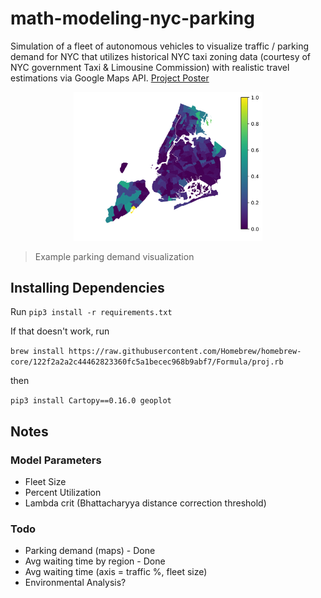 # math-modeling-nyc-parking

Simulation of a fleet of autonomous vehicles to visualize traffic / parking demand for NYC that utilizes historical NYC taxi zoning data (courtesy of NYC government Taxi & Limousine Commission) with realistic travel estimations via Google Maps API. [Project Poster](https://github.com/chrisdruta/math-modeling-nyc-parking/blob/master/images/poster.pdf "Poster")

<p align="center">
    <img src="https://raw.githubusercontent.com/chrisdruta/math-modeling-nyc-parking/master/images/1.png" width="60%">
</p>

> Example parking demand visualization

## Installing Dependencies

 Run `pip3 install -r requirements.txt`

 If that doesn't work, run
 
 `brew install https://raw.githubusercontent.com/Homebrew/homebrew-core/122f2a2a2c44462823360fc5a1becec968b9abf7/Formula/proj.rb`
 
 then
 
 `pip3 install Cartopy==0.16.0 geoplot`

## Notes

### Model Parameters

* Fleet Size
* Percent Utilization
* Lambda crit (Bhattacharyya distance correction threshold)

### Todo

* Parking demand (maps) - Done
* Avg waiting time by region - Done
* Avg waiting time (axis = traffic %, fleet size)
* Environmental Analysis?
